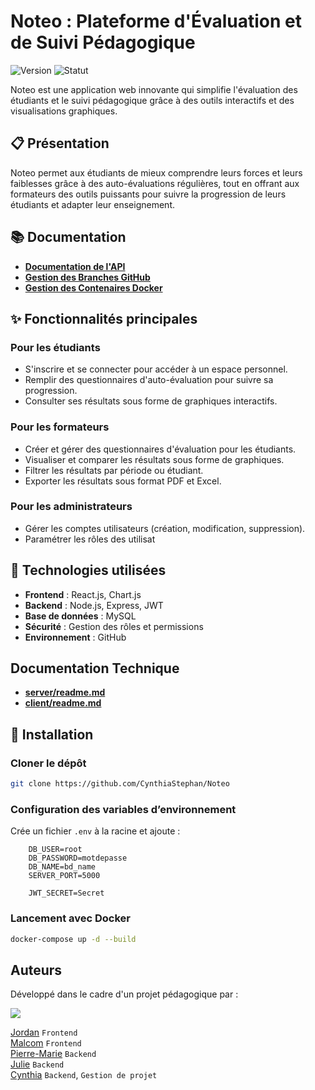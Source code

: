 # Noteo : Plateforme d'Évaluation et de Suivi Pédagogique
![Version](https://img.shields.io/badge/version-1.0.0-blue)
![Statut](https://img.shields.io/badge/statut-en%20développement-yellow)

Noteo est une application web innovante qui simplifie l'évaluation des étudiants et le suivi pédagogique grâce à des outils interactifs et des visualisations graphiques.

## 📋 Présentation

Noteo permet aux étudiants de mieux comprendre leurs forces et leurs faiblesses grâce à des auto-évaluations régulières, tout en offrant aux formateurs des outils puissants pour suivre la progression de leurs étudiants et adapter leur enseignement.

## 📚 Documentation

* **[Documentation de l'API](./docs/api-documentation.md)**
* **[Gestion des Branches GitHub](./docs/git-guidelines.md)**
* **[Gestion des Contenaires Docker](./docs/docker-guidelines.md)**

## ✨ Fonctionnalités principales

### Pour les étudiants
- S'inscrire et se connecter pour accéder à un espace personnel.
- Remplir des questionnaires d'auto-évaluation pour suivre sa progression.
- Consulter ses résultats sous forme de graphiques interactifs.

### Pour les formateurs
- Créer et gérer des questionnaires d'évaluation pour les étudiants.
- Visualiser et comparer les résultats sous forme de graphiques.
- Filtrer les résultats par période ou étudiant.
- Exporter les résultats sous format PDF et Excel.

### Pour les administrateurs
- Gérer les comptes utilisateurs (création, modification, suppression).
- Paramétrer les rôles des utilisat


## 🔧 Technologies utilisées

- **Frontend** : React.js, Chart.js
- **Backend** : Node.js, Express, JWT
- **Base de données** : MySQL
- **Sécurité** : Gestion des rôles et permissions
- **Environnement** : GitHub

## Documentation Technique

- **[server/readme.md](./server/readme.md)**
- **[client/readme.md](./client/readme.md)**

## 🚀 Installation

### Cloner le dépôt
```bash
git clone https://github.com/CynthiaStephan/Noteo
```
### Configuration des variables d’environnement

Crée un fichier `.env` à la racine et ajoute :

```env
    DB_USER=root
    DB_PASSWORD=motdepasse
    DB_NAME=bd_name
    SERVER_PORT=5000

    JWT_SECRET=Secret
```
### Lancement avec Docker

```bash
docker-compose up -d --build
```

## Auteurs

Développé dans le cadre d'un projet pédagogique par :

<a href="https://github.com/CynthiaStephan/Noteo/graphs/contributors">
  <img src="https://contrib.rocks/image?repo=CynthiaStephan/Noteo" />
</a>

[Jordan](https://github.com/jordanbayer) `Frontend`  
[Malcom](https://github.com/Malcolm-noel) `Frontend`  
[Pierre-Marie](https://github.com/DovaaCode) `Backend`  
[Julie](#) `Backend`  
[Cynthia](https://github.com/CynthiaStephan) `Backend`, `Gestion de projet`